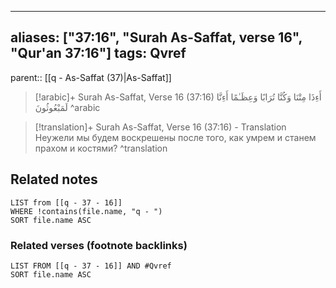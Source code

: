
---
aliases: ["37:16", "Surah As-Saffat, verse 16", "Qur'an 37:16"]
tags: Qvref
---

parent:: [[q - As-Saffat (37)|As-Saffat]]

> [!arabic]+ Surah As-Saffat, Verse 16 (37:16)
> <span class="quran-arabic">أَءِذَا مِتْنَا وَكُنَّا تُرَابًا وَعِظَـٰمًا أَءِنَّا لَمَبْعُوثُونَ</span>
^arabic

> [!translation]+ Surah As-Saffat, Verse 16 (37:16) - Translation
> Неужели мы будем воскрешены после того, как умрем и станем прахом и костями?
^translation



## Related notes
```dataview
LIST from [[q - 37 - 16]]
WHERE !contains(file.name, "q - ")
SORT file.name ASC
```

### Related verses (footnote backlinks)
```dataview
LIST FROM [[q - 37 - 16]] AND #Qvref
SORT file.name ASC
```

